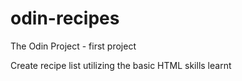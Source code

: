 # odin-recipes
The Odin Project - first project

Create recipe list utilizing the basic HTML skills learnt